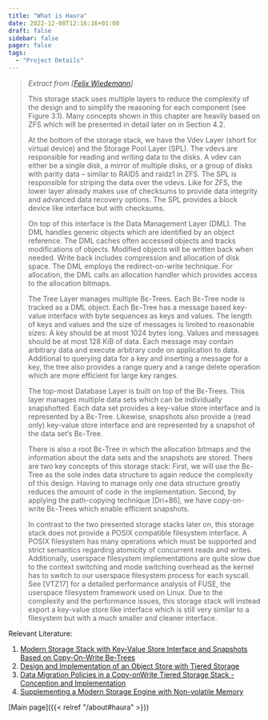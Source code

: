 ```yaml
---
title: "What is Haura"
date: 2022-12-08T12:16:16+01:00
draft: false
sidebar: false
pager: false
tags:
  - "Project Details"
---
```


>_Extract from [[Felix Wiedemann](https://wr.informatik.uni-hamburg.de/_media/research:theses:felix_wiedemann_modern_storage_stack_with_key_value_store_interface_and_snapshots_based_on_copy_on_write_b%CE%B5_trees.pdf)]_
>
> This storage stack uses multiple layers to reduce the complexity of the design and to simplify the reasoning for each component (see Figure 3.1). Many concepts shown in this chapter are heavily based on ZFS which will be presented in detail later on in Section 4.2. 
>
> At the bottom of the storage stack, we have the Vdev Layer (short for virtual device) and the Storage Pool Layer (SPL). The vdevs are responsible for reading and writing data to the disks. A vdev can either be a single disk, a mirror of multiple disks, or a group of disks with parity data – similar to RAID5 and raidz1 in ZFS. The SPL is responsible for striping the data over the vdevs. Like for ZFS, the lower layer already makes use of checksums to provide data integrity and advanced data recovery options. The SPL provides a block device like interface but with checksums. 
>
> On top of this interface is the Data Management Layer (DML). The DML handles generic objects which are identified by an object reference. The DML caches often accessed objects and tracks modifications of objects. Modified objects will be written back when needed. Write back includes compression and allocation of disk space. The DML employs the redirect-on-write technique. For allocation, the DML calls an allocation handler which provides access to the allocation bitmaps. 
> 
> The Tree Layer manages multiple Bε-Trees. Each Bε-Tree node is tracked as a DML object. Each Bε-Tree has a message based key-value interface with byte sequences as keys and values. The length of keys and values and the size of messages is limited to reasonable sizes: A key should be at most 1024 bytes long. Values and messages should be at most 128 KiB of data. Each message may contain arbitrary data and execute arbitrary code on application to data. Additional to querying data for a key and inserting a message for a key, the tree also provides a range query and a range delete operation which are more efficient for large key ranges. 
>
> The top-most Database Layer is built on top of the Bε-Trees. This layer manages multiple data sets which can be individually snapshotted. Each data set provides a key-value store interface and is represented by a Bε-Tree. Likewise, snapshots also provide a (read only) key-value store interface and are represented by a snapshot of the data set’s Bε-Tree. 
>
> There is also a root Bε-Tree in which the allocation bitmaps and the information about the data sets and the snapshots are stored. There are two key concepts of this storage stack: First, we will use the Bε-Tree as the sole index data structure to again reduce the complexity of this design. Having to manage only one data structure greatly reduces the amount of code in the implementation. Second, by applying the path-copying technique [Dri+86], we have copy-on-write Bε-Trees which enable efficient snapshots. 
>
> In contrast to the two presented storage stacks later on, this storage stack does not provide a POSIX compatible filesystem interface. A POSIX filesystem has many operations which must be supported and strict semantics regarding atomicity of concurrent reads and writes. Additionally, userspace filesystem implementations are quite slow due to the context switching and mode switching overhead as the kernel has to switch to our userspace filesystem process for each syscall. See [VTZ17] for a detailed performance analysis of FUSE, the userspace filesystem framework used on Linux. Due to the complexity and the performance issues, this storage stack will instead export a key-value store like interface which is still very similar to a filesystem but with a much smaller and cleaner interface. 
>



Relevant Literature:
1. [Modern Storage Stack with Key-Value Store Interface and Snapshots Based on Copy-On-Write Be-Trees](https://wr.informatik.uni-hamburg.de/_media/research:theses:felix_wiedemann_modern_storage_stack_with_key_value_store_interface_and_snapshots_based_on_copy_on_write_b%CE%B5_trees.pdf)
2. [Design and Implementation of an Object Store with Tiered Storage](https://parcio.ovgu.de/parcio_media/Theses/2021/Design+and+Implementation+of+an+Object+Store+with+Tiered+Storage+%28Till+H%C3%B6ppner%29.pdf)
3. [Data Migration Policies in a Copy-onWrite Tiered Storage Stack - Conception and Implementation](https://parcio.ovgu.de/Thesis+Topics/2022/Data+Migration+Policies+in+a+Copy_on_Write+Tiered+Storage+Stack+_+Conception+and+Implementation-p-274.html)
4. [Supplementing a Modern Storage Engine with Non-volatile Memory](https://wwwiti.cs.uni-magdeburg.de/iti_db/publikationen/ps/auto/thesisKarim23.pdf)

[Main page]({{< relref "/about#haura" >}})


